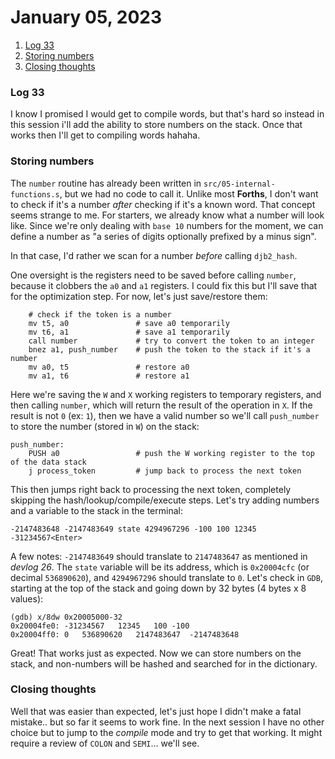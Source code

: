 # January 05, 2023

1. [Log 33](#log-33)
2. [Storing numbers](#storing-numbers)
3. [Closing thoughts](#closing-thoughts)

### Log 33

I know I promised I would get to compile words, but that's hard so instead in this session i'll add the ability to store numbers on the stack. Once that works then I'll get to compiling words hahaha.

### Storing numbers

The `number` routine has already been written in `src/05-internal-functions.s`, but we had no code to call it. Unlike most **Forths**, I don't want to check if it's a number _after_ checking if it's a known word. That concept seems strange to me. For starters, we already know what a number will look like. Since we're only dealing with `base 10` numbers for the moment, we can define a number as "a series of digits optionally prefixed by a minus sign".

In that case, I'd rather we scan for a number _before_ calling `djb2_hash`.

One oversight is the registers need to be saved before calling `number`, because it clobbers the `a0` and `a1` registers. I could fix this but I'll save that for the optimization step. For now, let's just save/restore them:

```
    # check if the token is a number
    mv t5, a0               # save a0 temporarily
    mv t6, a1               # save a1 temporarily
    call number             # try to convert the token to an integer
    bnez a1, push_number    # push the token to the stack if it's a number
    mv a0, t5               # restore a0
    mv a1, t6               # restore a1
```

Here we're saving the `W` and `X` working registers to temporary registers, and then calling `number`, which will return the result of the operation in `X`. If the result is not `0` (ex: `1`), then we have a valid number so we'll call `push_number` to store the number (stored in `W`) on the stack:

```
push_number:
    PUSH a0                 # push the W working register to the top of the data stack
    j process_token         # jump back to process the next token
```

This then jumps right back to processing the next token, completely skipping the hash/lookup/compile/execute steps. Let's try adding numbers and a variable to the stack in the terminal:

```
-2147483648 -2147483649 state 4294967296 -100 100 12345 -31234567<Enter>
```

A few notes: `-2147483649` should translate to `2147483647` as mentioned in _devlog 26_. The `state` variable will be its address, which is `0x20004cfc` (or decimal `536890620`), and `4294967296` should translate to `0`. Let's check in `GDB`, starting at the top of the stack and going down by 32 bytes (4 bytes x 8 values):

```
(gdb) x/8dw 0x20005000-32
0x20004fe0:	-31234567	12345	100	-100
0x20004ff0:	0	536890620	2147483647	-2147483648
```

Great! That works just as expected. Now we can store numbers on the stack, and non-numbers will be hashed and searched for in the dictionary.

### Closing thoughts

Well that was easier than expected, let's just hope I didn't make a fatal mistake.. but so far it seems to work fine. In the next session I have no other choice but to jump to the _compile_ mode and try to get that working. It might require a review of `COLON` and `SEMI`... we'll see.
